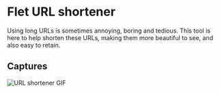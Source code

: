 # Flet URL shortener

Using long URLs is sometimes annoying, boring and tedious. 
This tool is here to help shorten these URLs, making them more beautiful to see, and also easy to retain.

## Captures

![URL shortener GIF](https://user-images.githubusercontent.com/98978078/196421820-1f45b35c-eeb2-4379-84d6-9b0509d0a8d2.gif)